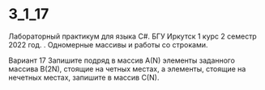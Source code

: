 # 3_1_17

Лабораторный практикум для языка C#. БГУ Иркутск 1 курс 2 семестр 2022 год. . Одномерные массивы и работы со строками. 

Вариант 17
Запишите подряд в массив A(N) элементы заданного массива B(2N), стоящие на
четных местах, а элементы, стоящие на нечетных местах, запишите в массив C(N).
